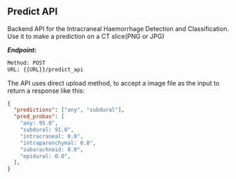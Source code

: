 ## Predict API

Backend API for the Intracraneal Haemorrhage Detection and Classification. Use it to make a prediction on a CT slice(PNG or JPG)

***Endpoint:***

```bash
Method: POST
URL: {{URL}}/predict_api
```

The API uses direct upload method, to accept a image file as the input to return a response like this:

```json
{
  "predictions": ["any", "subdural"],
  "pred_probas": [
    "any: 95.0",
    "subdural: 91.0",
    "intracraneal: 0.0",
    "intraparenchymal: 0.0",
    "subarachnoid: 0.0",
    "epidural: 0.0",
  ],
}
```